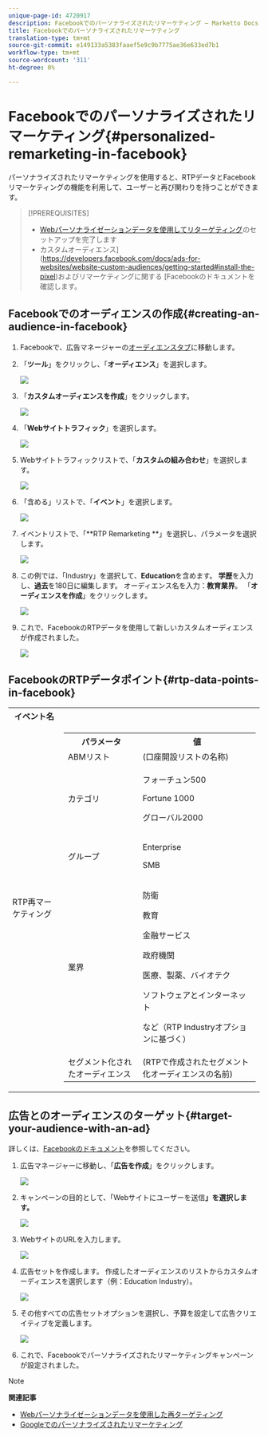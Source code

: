 ```yaml
---
unique-page-id: 4720917
description: Facebookでのパーソナライズされたリマーケティング — Marketto Docs — 製品ドキュメント
title: Facebookでのパーソナライズされたリマーケティング
translation-type: tm+mt
source-git-commit: e149133a5383faaef5e9c9b7775ae36e633ed7b1
workflow-type: tm+mt
source-wordcount: '311'
ht-degree: 0%

---
```



# Facebookでのパーソナライズされたリマーケティング{#personalized-remarketing-in-facebook}

パーソナライズされたリマーケティングを使用すると、RTPデータとFacebookリマーケティングの機能を利用して、ユーザーと再び関わりを持つことができます。

>[!PREREQUISITES]
>
>* [Webパーソナライゼーションデータを使用してリターゲティング](retargeting-with-web-personalization-data.md)のセットアップを完了します
>* カスタムオーディエンス](https://developers.facebook.com/docs/ads-for-websites/website-custom-audiences/getting-started#install-the-pixel)およびリマーケティングに関する[](https://developers.facebook.com/docs/ads-for-websites/website-custom-audiences/getting-started#install-the-pixel) [Facebookのドキュメントを確認します。

>



## Facebookでのオーディエンスの作成{#creating-an-audience-in-facebook}

1. Facebookで、広告マネージャーの[オーディエンスタブ](https://www.facebook.com/ads/audience_manager)に移動します。
1. 「**ツール**」をクリックし、「**オーディエンス**」を選択します。

   ![](assets/one-1.png)

1. 「**カスタムオーディエンスを作成**」をクリックします。

   ![](assets/two-1.png)

1. 「**Webサイトトラフィック**」を選択します。

   ![](assets/image2015-1-19-16-3a32-3a2.png)

1. Webサイトトラフィックリストで、「**カスタムの組み合わせ**」を選択します。

   ![](assets/image2015-1-19-16-3a33-3a21.png)

1. 「含める」リストで、「**イベント**」を選択します。

   ![](assets/image2015-1-19-16-3a34-3a9.png)

1. イベントリストで、「**RTP Remarketing **」を選択し、パラメータを選択します。

   ![](assets/image2015-1-19-16-3a52-3a29.png)

1. この例では、「Industry」を選択して、**Education**&#x200B;を含めます。 **学歴**&#x200B;を入力し、**過去**&#x200B;を180日に編集します。 オーディエンス名を入力：**教育業界**。 「**オーディエンスを作成**」をクリックします。

   ![](assets/image2015-1-19-16-3a56-3a15.png)

1. これで、FacebookのRTPデータを使用して新しいカスタムオーディエンスが作成されました。

   ![](assets/image2015-1-19-16-3a59-3a2.png)

## FacebookのRTPデータポイント{#rtp-data-points-in-facebook}

<table> 
 <tbody> 
  <tr> 
   <th>イベント名</th> 
   <th> </th> 
  </tr> 
  <tr> 
   <td>RTP再マーケティング</td> 
   <td> 
    <div> 
     <table> 
      <tbody> 
       <tr> 
        <th>パラメータ</th> 
        <th>値</th> 
       </tr> 
       <tr> 
        <td>ABMリスト</td> 
        <td>(口座開設リストの名称)</td> 
       </tr> 
       <tr> 
        <td colspan="1">カテゴリ</td> 
        <td colspan="1"><p>フォーチュン500</p><p>Fortune 1000</p><p>グローバル2000</p></td> 
       </tr> 
       <tr> 
        <td colspan="1">グループ</td> 
        <td colspan="1"><p>Enterprise</p><p>SMB</p></td> 
       </tr> 
       <tr> 
        <td>業界</td> 
        <td><p>防衛</p><p>教育</p><p>金融サービス</p><p>政府機関</p><p>医療、製薬、バイオテク</p><p>ソフトウェアとインターネット</p><p>など（RTP Industryオプションに基づく）</p></td> 
       </tr> 
       <tr> 
        <td colspan="1">セグメント化されたオーディエンス</td> 
        <td colspan="1">(RTPで作成されたセグメント化オーディエンスの名前)</td> 
       </tr> 
      </tbody> 
     </table> 
    </div></td> 
  </tr> 
 </tbody> 
</table>

## 広告とのオーディエンスのターゲット{#target-your-audience-with-an-ad}

詳しくは、[Facebookのドキュメント](https://developers.facebook.com/docs/ads-for-websites/website-custom-audiences/getting-started#target-your-audience)を参照してください。

1. 広告マネージャーに移動し、「**広告を作成**」をクリックします。

   ![](assets/image2015-1-19-17-3a10-3a19.png)

1. キャンペーンの目的として、「Webサイトにユーザーを送信&#x200B;**」を選択します。**

   ![](assets/image2015-1-19-17-3a11-3a20.png)

1. WebサイトのURLを入力します。

   ![](assets/image2015-1-19-17-3a12-3a39.png)

1. 広告セットを作成します。 作成したオーディエンスのリストからカスタムオーディエンスを選択します（例：Education Industry）。

   ![](assets/image2015-1-19-17-3a18-3a13.png)

1. その他すべての広告セットオプションを選択し、予算を設定して広告クリエイティブを定義します。

   ![](assets/image2015-1-19-17-3a19-3a25.png)

1. これで、Facebookでパーソナライズされたリマーケティングキャンペーンが設定されました。

>[!NOTE]
>
>**関連記事**
>
>* [Webパーソナライゼーションデータを使用した再ターゲティング](retargeting-with-web-personalization-data.md)
>* [Googleでのパーソナライズされたリマーケティング](personalized-remarketing-in-google.md)

>



